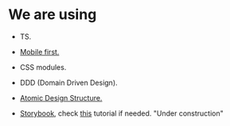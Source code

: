# We are using

- TS.

- [Mobile first.](https://medium.com/@Vincentxia77/what-is-mobile-first-design-why-its-important-how-to-make-it-7d3cf2e29d00)

- CSS modules.

- DDD (Domain Driven Design).

- [Atomic Design Structure.](https://atomicdesign.bradfrost.com/chapter-2/)

- [Storybook](https://storybook.js.org/docs/react/get-started/install/), check [this](https://www.youtube.com/watch?v=CuGZgYo6-XY) tutorial if needed. "Under construction"
